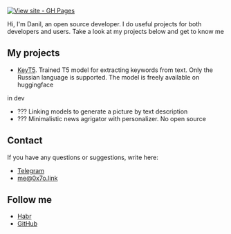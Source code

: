 [![View site - GH Pages](https://img.shields.io/badge/View_site-GH_Pages-2ea44f?style=for-the-badge)](https://0x7o.link/)

Hi, I'm Danil, an open source developer. I do useful projects for both developers and users. Take a look at my projects below and get to know me

## My projects
- [KeyT5](https://0x7o.link/keyt5/). Trained T5 model for extracting keywords from text. Only the Russian language is supported. The model is freely available on huggingface

in dev

- ??? Linking models to generate a picture by text description
- ??? Minimalistic news agrigator with personalizer. No open source

## Contact
If you have any questions or suggestions, write here:

- [Telegram](https://t.me/hljwi)
- [me@0x7o.link](mailto:me@0x7o.link)

## Follow me
- [Habr](https://habr.com/ru/users/0x7o/)
- [GitHub](https://github.com/0x7o)

